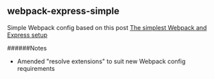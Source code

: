 ## webpack-express-simple

Simple Webpack config based on this post [The simplest Webpack and Express setup](https://alejandronapoles.com/2016/03/12/the-simplest-webpack-and-express-setup/)

######Notes
- Amended "resolve extensions" to suit new Webpack config requirements